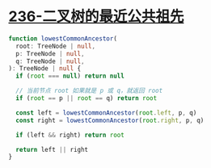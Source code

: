 # [236-二叉树的最近公共祖先](https://leetcode-cn.com/problems/lowest-common-ancestor-of-a-binary-tree/)

```ts
function lowestCommonAncestor(
  root: TreeNode | null,
  p: TreeNode | null,
  q: TreeNode | null,
): TreeNode | null {
  if (root === null) return null

  // 当前节点 root 如果就是 p 或 q，就返回 root
  if (root == p || root == q) return root

  const left = lowestCommonAncestor(root.left, p, q)
  const right = lowestCommonAncestor(root.right, p, q)

  if (left && right) return root

  return left || right
}
```
